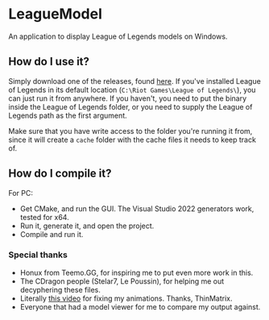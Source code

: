 ﻿# LeagueModel
An application to display League of Legends models on Windows.

## How do I use it?

Simply download one of the releases, found [here](https://github.com/Querijn/LeagueModel/releases). If you've installed League of Legends in its default location (`C:\Riot Games\League of Legends\`), you can just run it from anywhere. If you haven't, you need to put the binary inside the League of Legends folder, or you need to supply the League of Legends path as the first argument.

Make sure that you have write access to the folder you're running it from, since it will create a `cache` folder with the cache files it needs to keep track of.

## How do I compile it?

For PC:
- Get CMake, and run the GUI. The Visual Studio 2022 generators work, tested for x64.
- Run it, generate it, and open the project.
- Compile and run it.

### Special thanks

- Honux from Teemo.GG, for inspiring me to put even more work in this.
- The CDragon people (Stelar7, Le Poussin), for helping me out decyphering these files.
- Literally [this video](https://www.youtube.com/watch?v=F-kcaonjHf8) for fixing my animations. Thanks, ThinMatrix.
- Everyone that had a model viewer for me to compare my output against.
